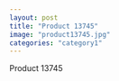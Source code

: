 ```yaml
---
layout: post
title: "Product 13745"
image: "product13745.jpg"
categories: "category1"
---
```

Product 13745
